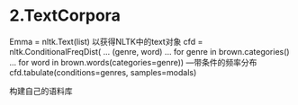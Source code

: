 # 2.TextCorpora

Emma = nltk.Text(list)       以获得NLTK中的text对象
cfd = nltk.ConditionalFreqDist(
... (genre, word)
... for genre in brown.categories()
... for word in brown.words(categories=genre))
—带条件的频率分布
cfd.tabulate(conditions=genres, samples=modals)

构建自己的语料库